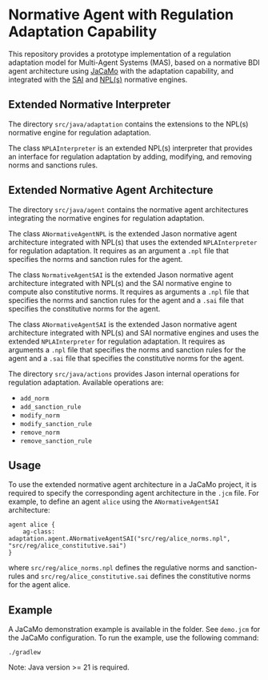 # Normative Agent with Regulation Adaptation Capability

This repository provides a prototype implementation of a regulation adaptation model for Multi-Agent Systems (MAS), based on a normative BDI agent architecture using [JaCaMo](https://github.com/jacamo-lang/jacamo/) with the adaptation capability, and integrated with the [SAI](https://github.com/artificial-institutions/sai) and [NPL(s)](https://github.com/moise-lang/npl) normative engines.

## Extended Normative Interpreter

The directory `src/java/adaptation` contains the extensions to the NPL(s) normative engine for regulation adaptation.

The class `NPLAInterpreter` is an extended NPL(s) interpreter that provides an interface for regulation adaptation by adding, modifying, and removing norms and sanctions rules.

## Extended Normative Agent Architecture

The directory `src/java/agent` contains the normative agent architectures integrating the normative engines for regulation adaptation.

The class `ANormativeAgentNPL` is the extended Jason normative agent architecture integrated with NPL(s) that uses the extended `NPLAInterpreter` for regulation adaptation. It requires as an argument a `.npl` file that specifies the norms and sanction rules for the agent. 

The class `NormativeAgentSAI` is the extended Jason normative agent architecture integrated with NPL(s) and the SAI normative engine to compute also constitutive norms. It requires as arguments a `.npl` file that specifies the norms and sanction rules for the agent and a `.sai` file that specifies the constitutive norms for the agent. 

The class `ANormativeAgentSAI` is the extended Jason normative agent architecture integrated with NPL(s) and SAI normative engines and uses the extended `NPLAInterpreter` for regulation adaptation. It requires as arguments a `.npl` file that specifies the norms and sanction rules for the agent and a `.sai` file that specifies the constitutive norms for the agent. 

The directory `src/java/actions` provides Jason internal operations for regulation adaptation. Available operations are:

- `add_norm`
- `add_sanction_rule`
- `modify_norm`
- `modify_sanction_rule`
- `remove_norm`
- `remove_sanction_rule`


## Usage

To use the extended normative agent architecture in a JaCaMo project, it is required to specify the corresponding agent architecture in the `.jcm` file. For example, to define an agent `alice` using the `ANormativeAgentSAI` architecture:

```
agent alice {
    ag-class: adaptation.agent.ANormativeAgentSAI("src/reg/alice_norms.npl", "src/reg/alice_constitutive.sai")
}
```
where `src/reg/alice_norms.npl` defines the regulative norms and sanction-rules and `src/reg/alice_constitutive.sai` defines the constitutive norms for the agent alice.

## Example

A JaCaMo demonstration example is available in the folder. See `demo.jcm` for the JaCaMo configuration. To run the example, use the following command:

```
./gradlew
````

Note: Java version >= 21 is required.
